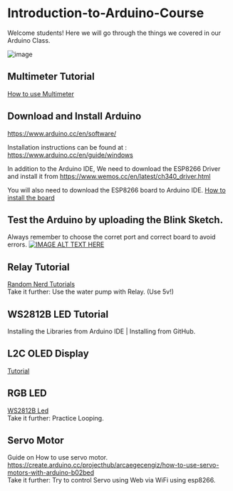 
# Introduction-to-Arduino-Course

Welcome students! Here we will go through the things we covered in our Arduino Class.

![image](https://user-images.githubusercontent.com/41247468/124375193-bc097780-dc55-11eb-84cb-cea52d23a358.png)


## Multimeter Tutorial
[How to use Multimeter](https://www.youtube.com/watch?v=la0rr9jvH4M)


## Download and Install Arduino

https://www.arduino.cc/en/software/

Installation instructions can be found at : https://www.arduino.cc/en/guide/windows

In addition to the Arduino IDE, We need to download the ESP8266 Driver and install it from https://www.wemos.cc/en/latest/ch340_driver.html

You will also need to download the ESP8266 board to Arduino IDE.
[How to install the board](https://randomnerdtutorials.com/how-to-install-esp8266-board-arduino-ide/#:~:text=Install%20ESP8266%20Add%2Don%20in%20Arduino%20IDE&text=Open%20the%20Boards%20Manager.,installed%20after%20a%20few%20seconds.)

## Test the Arduino by uploading the Blink Sketch.
Always remember to choose the corret port and correct board to avoid errors.
[![IMAGE ALT TEXT HERE](http://img.youtube.com/vi/dnPPoetX0uw/0.jpg)](http://www.youtube.com/watch?v=dnPPoetX0uw)

## Relay Tutorial
[Random Nerd Tutorials](https://randomnerdtutorials.com/guide-for-relay-module-with-arduino/)  
Take it further: Use the water pump with Relay. (Use 5v!)

## WS2812B LED Tutorial
Installing the Libraries from Arduino IDE | Installing from GitHub.

## L2C OLED Display
[Tutorial](https://randomnerdtutorials.com/guide-for-oled-display-with-arduino/) 

## RGB LED
[WS2812B Led](https://randomnerdtutorials.com/guide-for-ws2812b-addressable-rgb-led-strip-with-arduino/)  
Take it further: Practice Looping.

## Servo Motor
Guide on How to use servo motor.
https://create.arduino.cc/projecthub/arcaegecengiz/how-to-use-servo-motors-with-arduino-b02bed  
Take it further: Try to control Servo using Web via WiFi using esp8266.
  
